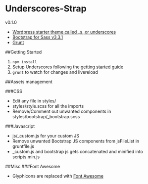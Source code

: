 
Underscores-Strap 
===

v0.1.0
* [Wordpress starter theme called _s, or underscores](https://github.com/Automattic/_s)
* [Bootstrap for Sass v3.3.1](https://github.com/twbs/bootstrap-sass)
* [Grunt](http://gruntjs.com/)


##Getting Started


1. ```npm install```
2. Setup Underscores following the [getting started guide](https://github.com/automattic/_s)
3. ```grunt``` to watch for changes and livereload


##Assets management

###CSS
* Edit any file in styles/
* styles/style.scss for all the imports
* Remove/Comment out unwanted components in styles/bootstrap/_bootstrap.scss

###Javascript
* js/_custom.js for your custom JS
* Remove unwanted Bootstrap JS components from jsFileList in gruntfile.js
* _custom.js and bootstrap js gets concatenated and minified into scripts.min.js

##Misc
###Font Awesome
* Glyphicons are replaced with [Font Awesome](http://fortawesome.github.io/Font-Awesome/)
